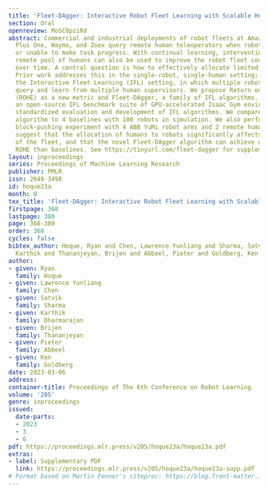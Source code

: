 ```yaml
---
title: 'Fleet-DAgger: Interactive Robot Fleet Learning with Scalable Human Supervision'
section: Oral
openreview: MoSC0pziRd
abstract: Commercial and industrial deployments of robot fleets at Amazon, Nimble,
  Plus One, Waymo, and Zoox query remote human teleoperators when robots are at risk
  or unable to make task progress. With continual learning, interventions from the
  remote pool of humans can also be used to improve the robot fleet control policy
  over time. A central question is how to effectively allocate limited human attention.
  Prior work addresses this in the single-robot, single-human setting; we formalize
  the Interactive Fleet Learning (IFL) setting, in which multiple robots interactively
  query and learn from multiple human supervisors. We propose Return on Human Effort
  (ROHE) as a new metric and Fleet-DAgger, a family of IFL algorithms. We present
  an open-source IFL benchmark suite of GPU-accelerated Isaac Gym environments for
  standardized evaluation and development of IFL algorithms. We compare a novel Fleet-DAgger
  algorithm to 4 baselines with 100 robots in simulation. We also perform a physical
  block-pushing experiment with 4 ABB YuMi robot arms and 2 remote humans. Experiments
  suggest that the allocation of humans to robots significantly affects the performance
  of the fleet, and that the novel Fleet-DAgger algorithm can achieve up to 8.8x higher
  ROHE than baselines. See https://tinyurl.com/fleet-dagger for supplemental material.
layout: inproceedings
series: Proceedings of Machine Learning Research
publisher: PMLR
issn: 2640-3498
id: hoque23a
month: 0
tex_title: 'Fleet-DAgger: Interactive Robot Fleet Learning with Scalable Human Supervision'
firstpage: 368
lastpage: 380
page: 368-380
order: 368
cycles: false
bibtex_author: Hoque, Ryan and Chen, Lawrence Yunliang and Sharma, Satvik and Dharmarajan,
  Karthik and Thananjeyan, Brijen and Abbeel, Pieter and Goldberg, Ken
author:
- given: Ryan
  family: Hoque
- given: Lawrence Yunliang
  family: Chen
- given: Satvik
  family: Sharma
- given: Karthik
  family: Dharmarajan
- given: Brijen
  family: Thananjeyan
- given: Pieter
  family: Abbeel
- given: Ken
  family: Goldberg
date: 2023-03-06
address:
container-title: Proceedings of The 6th Conference on Robot Learning
volume: '205'
genre: inproceedings
issued:
  date-parts:
  - 2023
  - 3
  - 6
pdf: https://proceedings.mlr.press/v205/hoque23a/hoque23a.pdf
extras:
- label: Supplementary PDF
  link: https://proceedings.mlr.press/v205/hoque23a/hoque23a-supp.pdf
# Format based on Martin Fenner's citeproc: https://blog.front-matter.io/posts/citeproc-yaml-for-bibliographies/
---
```

